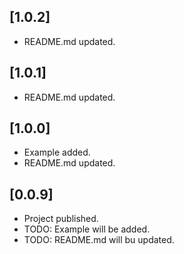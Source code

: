 ## [1.0.2] 

* README.md updated.

## [1.0.1] 

* README.md updated.

## [1.0.0] 

* Example added.
* README.md updated.

## [0.0.9] 

* Project published.
* TODO: Example will be added.
* TODO: README.md will bu updated.

